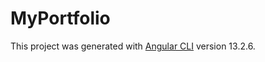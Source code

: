 # MyPortfolio

This project was generated with [Angular CLI](https://github.com/angular/angular-cli) version 13.2.6.


